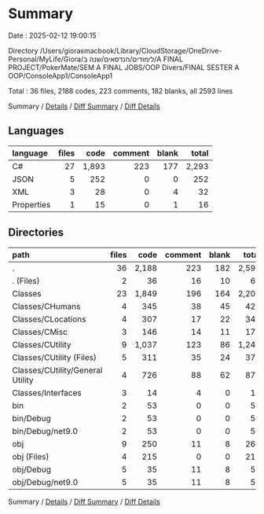 # Summary

Date : 2025-02-12 19:00:15

Directory /Users/giorasmacbook/Library/CloudStorage/OneDrive-Personal/MyLife/Giora/לימודים/הנדסאים/שנה ב/A FINAL PROJECT/PokerMate/SEM A FINAL JOBS/OOP Divers/FINAL SESTER A OOP/ConsoleApp1/ConsoleApp1

Total : 36 files,  2188 codes, 223 comments, 182 blanks, all 2593 lines

Summary / [Details](details.md) / [Diff Summary](diff.md) / [Diff Details](diff-details.md)

## Languages
| language | files | code | comment | blank | total |
| :--- | ---: | ---: | ---: | ---: | ---: |
| C# | 27 | 1,893 | 223 | 177 | 2,293 |
| JSON | 5 | 252 | 0 | 0 | 252 |
| XML | 3 | 28 | 0 | 4 | 32 |
| Properties | 1 | 15 | 0 | 1 | 16 |

## Directories
| path | files | code | comment | blank | total |
| :--- | ---: | ---: | ---: | ---: | ---: |
| . | 36 | 2,188 | 223 | 182 | 2,593 |
| . (Files) | 2 | 36 | 16 | 10 | 62 |
| Classes | 23 | 1,849 | 196 | 164 | 2,209 |
| Classes/CHumans | 4 | 345 | 38 | 45 | 428 |
| Classes/CLocations | 4 | 307 | 17 | 22 | 346 |
| Classes/CMisc | 3 | 146 | 14 | 11 | 171 |
| Classes/CUtility | 9 | 1,037 | 123 | 86 | 1,246 |
| Classes/CUtility (Files) | 5 | 311 | 35 | 24 | 370 |
| Classes/CUtility/General Utility | 4 | 726 | 88 | 62 | 876 |
| Classes/Interfaces | 3 | 14 | 4 | 0 | 18 |
| bin | 2 | 53 | 0 | 0 | 53 |
| bin/Debug | 2 | 53 | 0 | 0 | 53 |
| bin/Debug/net9.0 | 2 | 53 | 0 | 0 | 53 |
| obj | 9 | 250 | 11 | 8 | 269 |
| obj (Files) | 4 | 215 | 0 | 0 | 215 |
| obj/Debug | 5 | 35 | 11 | 8 | 54 |
| obj/Debug/net9.0 | 5 | 35 | 11 | 8 | 54 |

Summary / [Details](details.md) / [Diff Summary](diff.md) / [Diff Details](diff-details.md)